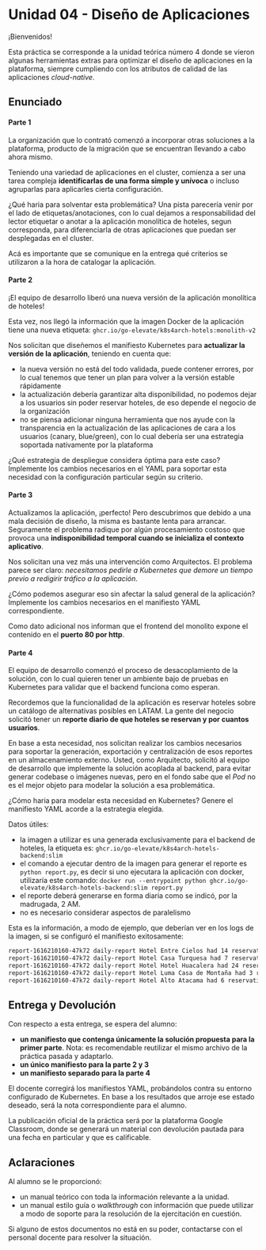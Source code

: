 # Unidad 04 - Diseño de Aplicaciones

¡Bienvenidos!

Esta práctica se corresponde a la unidad teórica número 4 donde se vieron algunas herramientas extras para optimizar el diseño de aplicaciones en la plataforma, siempre cumpliendo con los atributos de calidad de las aplicaciones _cloud-native_.

## Enunciado

#### Parte 1

La organización que lo contrató comenzó a incorporar otras soluciones a la plataforma, producto de la migración que se encuentran llevando a cabo ahora mismo.

Teniendo una variedad de aplicaciones en el cluster, comienza a ser una tarea compleja **identificarlas de una forma simple y unívoca** o incluso agruparlas para aplicarles cierta configuración.

¿Qué haria para solventar esta problemática? Una pista parecería venir por el lado de etiquetas/anotaciones, con lo cual dejamos a responsabilidad del lector etiquetar o anotar a la aplicación monolítica de hoteles, segun corresponda, para diferenciarla de otras aplicaciones que puedan ser desplegadas en el cluster.

Acá es importante que se comunique en la entrega qué criterios se utilizaron a la hora de catalogar la aplicación.

#### Parte 2

¡El equipo de desarrollo liberó una nueva versión de la aplicación monolítica de hoteles!

Esta vez, nos llegó la información que la imagen Docker de la aplicación tiene una nueva etiqueta: `ghcr.io/go-elevate/k8s4arch-hotels:monolith-v2`

Nos solicitan que diseñemos el manifiesto Kubernetes para **actualizar la versión de la aplicación**, teniendo en cuenta que:

- la nueva versión no está del todo validada, puede contener errores, por lo cual tenemos que tener un plan para volver a la versión estable rápidamente
- la actualización debería garantizar alta disponibilidad, no podemos dejar a los usuarios sin poder reservar hoteles, de eso depende el negocio de la organización
- no se piensa adicionar ninguna herramienta que nos ayude con la transparencia en la actualización de las aplicaciones de cara a los usuarios (canary, blue/green), con lo cual debería ser una estrategia soportada nativamente por la plataforma

¿Qué estrategia de despliegue considera óptima para este caso? Implemente los cambios necesarios en el YAML para soportar esta necesidad con la configuración particular según su criterio.

#### Parte 3

Actualizamos la aplicación, ¡perfecto! Pero descubrimos que debido a una mala decisión de diseño, la misma es bastante lenta para arrancar. Seguramente el problema radique por algún procesamiento costoso que provoca una **indisponibilidad temporal cuando se inicializa el contexto aplicativo**. 

Nos solicitan una vez más una intervención como Arquitectos. El problema parece ser claro: _necesitamos pedirle a Kubernetes que demore un tiempo previo a redigirir tráfico a la aplicación_.

¿Cómo podemos asegurar eso sin afectar la salud general de la aplicación? Implemente los cambios necesarios en el manifiesto YAML correspondiente.  

Como dato adicional nos informan que el frontend del monolito expone el contenido en el **puerto 80 por http**.

#### Parte 4

El equipo de desarrollo comenzó el proceso de desacoplamiento de la solución, con lo cual quieren tener un ambiente bajo de pruebas en Kubernetes para validar que el backend funciona como esperan.

Recordemos que la funcionalidad de la aplicación es reservar hoteles sobre un catálogo de alternativas posibles en LATAM. La gente del negocio solicitó tener un **reporte diario de que hoteles se reservan y por cuantos usuarios**.

En base a esta necesidad, nos solicitan realizar los cambios necesarios para soportar la generación, exportación y centralización de esos reportes en un almacenamiento externo. Usted, como Arquitecto, solicitó al equipo de desarrollo que implemente la solución acoplada al backend, para evitar generar codebase o imágenes nuevas, pero en el fondo sabe que el _Pod_ no es el mejor objeto para modelar la solución a esa problemática.

¿Cómo haria para modelar esta necesidad en Kubernetes? Genere el manifiesto YAML acorde a la estrategia elegida.

Datos útiles:

- la imagen a utilizar es una generada exclusivamente para el backend de hoteles, la etiqueta es: `ghcr.io/go-elevate/k8s4arch-hotels-backend:slim`
- el comando a ejecutar dentro de la imagen para generar el reporte es `python report.py`, es decir si uno ejecutara la aplicación con docker, utilizaría este comando: `docker run --entrypoint python ghcr.io/go-elevate/k8s4arch-hotels-backend:slim report.py` 
- el reporte deberá generarse en forma diaria como se indicó, por la madrugada, 2 AM.
- no es necesario considerar aspectos de paralelismo

Esta es la información, a modo de ejemplo, que deberían ver en los logs de la imagen, si se configuró el manifiesto exitosamente:

```bash
report-1616210160-47k72 daily-report Hotel Entre Cielos had 14 reservations. Hotel is at 87.5% of its full capacity
report-1616210160-47k72 daily-report Hotel Casa Turquesa had 7 reservations. Hotel is at 77.77777777777779% of its full capacity
report-1616210160-47k72 daily-report Hotel Hotel Huacalera had 24 reservations. Hotel is at 75.0% of its full capacity
report-1616210160-47k72 daily-report Hotel Luma Casa de Montaña had 3 reservations. Hotel is at 37.5% of its full capacity
report-1616210160-47k72 daily-report Hotel Alto Atacama had 6 reservations. Hotel is at 14.285714285714285% of its full capacity
```

## Entrega y Devolución

Con respecto a esta entrega, se espera del alumno:

- **un manifiesto que contenga únicamente la solución propuesta para la primer parte**. Nota: es recomendable reutilizar el mismo archivo de la práctica pasada y adaptarlo.
- **un único manifiesto para la parte 2 y 3** 
- **un manifiesto separado para la parte 4**  

El docente corregirá los manifiestos YAML, probándolos contra su entorno configurado de Kubernetes. En base a los resultados que arroje ese estado deseado, será la nota correspondiente para el alumno.  

La publicación oficial de la práctica será por la plataforma Google Classroom, donde se generará un material con devolución pautada para una fecha en particular y que es calificable.


## Aclaraciones

Al alumno se le proporcionó:

- un manual teórico con toda la información relevante a la unidad.
- un manual estilo guía o _walkthrough_ con información que puede utilizar a modo de soporte para la resolución de la ejercitación en cuestión.

Si alguno de estos documentos no está en su poder, contactarse con el personal docente para resolver la situación.